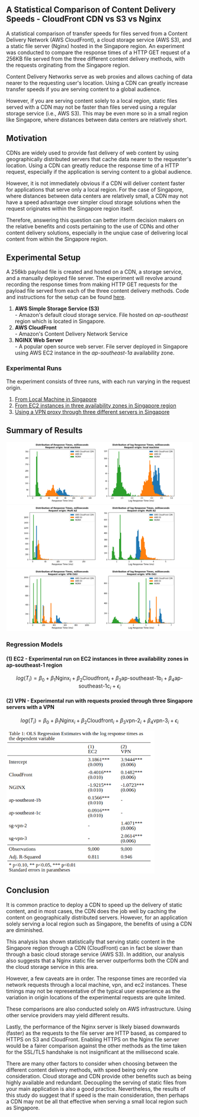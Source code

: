 ## A Statistical Comparison of Content Delivery Speeds - CloudFront CDN vs S3 vs Nginx

A statistical comparison of transfer speeds for files served from a Content Delivery Network (AWS CloudFront), a cloud storage service (AWS S3), and a static file server (Nginx) hosted in the Singapore region. An experiment was conducted to compare the response times of a HTTP GET request of a 256KB file served from the three different content delivery methods, with the requests orginating from the Singapore region.

Content Delivery Networks serve as web proxies and allows caching of data nearer to the requesting user's location. Using a CDN can greatly increase transfer speeds if you are serving content to a global audience.

However, if you are serving content solely to a local region, static files served with a CDN may not be faster than files served using a regular storage service (i.e., AWS S3). This may be even more so in a small region like Singapore, where distances between data centers are relatively short.

## Motivation

CDNs are widely used to provide fast delivery of web content by using geographically distributed servers that cache data nearer to the requester's location. Using a CDN can greatly reduce the response time of a HTTP request, especially if the application is serving content to a global audience.

However, it is not immediately obvious if a CDN will deliver content faster for applications that serve only a local region. For the case of Singapore, where distances between data centers are relatively small, a CDN may not have a speed advantage over simpler cloud storage solutions when the request originates within the Singapore region itself.

Therefore, answering this question can better inform decision makers on the relative benefits and costs pertaining to the use of CDNs and other content delivery solutions, especially in the unqiue case of delivering local content from within the Singapore region.

## Experimental Setup

A 256kb payload file is created and hosted on a CDN, a storage service, and a manually deployed file server. The experiment will revolve around recording the response times from making HTTP GET requests for the payload file served from each of the three content delivery methods. Code and instructions for the setup can be found [here](./0&#32;-&#32;Setup.ipynb).

1. **AWS Simple Storage Service (S3)** <br> - Amazon's default cloud storage service. File hosted on *ap-southeast* region which is located in Singapore.
2. **AWS CloudFront** <br> - Amazon's Content Delivery Network Service
3. **NGINX Web Server** <br> - A popular open source web server. File server deployed in Singapore using AWS EC2 instance in the *ap-southeast-1a* availability zone.

### Experimental Runs
The experiment consists of three runs, with each run varying in the request origin. 
1. [From Local Machine in Singapore](./1&#32;-&#32;Experiment&#32;on&#32;Local&#32;Machine.ipynb)
2. [From EC2 instances in three availability zones in Singapore region](./2&#32;-&#32;Experiment&#32;in&#32;3&#32;Availability&#32;Zones.ipynb)
3. [Using a VPN proxy through three different servers in Singapore](./3&#32;-&#32;Experiment&#32;using&#32;VPN.ipynb)

## Summary of Results

<img src="./static/local-hist.png">

<img src="./static/ec2-hist.png">

<img src="./static/vpn-hist.png">

### Regression Models

#### (1) EC2 - Experimental run on EC2 instances in three availability zones in ap-southeast-1 region ####
```math
log(T_i) = \beta_0 + \beta_1\text{Nginx}_i + \beta_2\text{Cloudfront}_i + \beta_3\text{ap-southeast-1b}_i + \beta_4\text{ap-southeast-1c}_i + \epsilon_i 
```
#### (2) VPN - Experimental run with requests proxied through three Singapore servers with a VPN ####

```math
log(T_i) = \beta_0 + \beta_1\text{Nginx}_i + \beta_2\text{Cloudfront}_i + \beta_3\text{vpn-2}_i + \beta_4\text{vpn-3}_i + \epsilon_i
```

<img src="./static/Table1.png" width="400px">

## Conclusion

It is common practice to deploy a CDN to speed up the delivery of static content, and in most cases, the CDN does the job well by caching the content on geographically distributed servers. However, for an application solely serving a local region such as Singapore, the benefits of using a CDN are diminished.

This analysis has shown statistically that serving static content in the Singapore region through a CDN (CloudFront) can in fact be slower than through a basic cloud storage service (AWS S3). In addition, our analysis also suggests that a Nginx static file server outperforms both the CDN and the cloud storage service in this area. 

However, a few caveats are in order. The response times are recorded via network requests through a local machine, vpn, and ec2 instances. These timings may not be representative of the typical user experience as the variation in origin locations of the experimental requests are quite limited. 

These comparisons are also conducted solely on AWS infrastructure. Using other service providers may yield different results. 

Lastly, the performance of the Nginx server is likely biased downwards (faster) as the requests to the file server are HTTP based, as compared to HTTPS on S3 and CloudFront. Enabling HTTPS on the Nginx file server would be a fairer comparison against the other methods as the time taken for the SSL/TLS handshake is not insignificant at the millisecond scale. 

There are many other factors to consider when choosing between the different content delivery methods, with speed being only one consideration. Cloud storage and CDN provide other benefits such as being highly available and redundant. Decoupling the serving of static files from your main application is also a good practice. Nevertheless, the results of this study do suggest that if speed is the main consideration, then perhaps a CDN may not be all that effective when serving a small local region such as Singapore.
